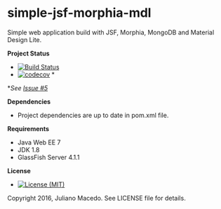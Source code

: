 # simple-jsf-morphia-mdl
Simple web application build with JSF, Morphia, MongoDB and Material Design Lite.

**Project Status**
* [![Build Status](https://travis-ci.com/JulianoR/simple-jsf-morphia-mdl.svg?token=aYFX5KNaGzrdnztn8tk4&branch=master)](https://travis-ci.com/JulianoR/simple-jsf-morphia-mdl)
* [![codecov](https://codecov.io/gh/JulianoR/simple-jsf-morphia-mdl/branch/master/graph/badge.svg?token=udvpX7JZD4)](https://codecov.io/gh/JulianoR/simple-jsf-morphia-mdl) *
 
 **See  [Issue #5](https://github.com/JulianoR/simple-jsf-morphia-mdl/issues/5)*

**Dependencies**

* Project dependencies are up to date in pom.xml file.
 
**Requirements**
* Java Web EE 7
* JDK 1.8
* GlassFish Server 4.1.1

**License**
* [![License (MIT)](https://img.shields.io/badge/license-MIT-brightgreen.svg?style=flat-square)](http://opensource.org/licenses/MIT)
  
Copyright 2016, Juliano Macedo.
See LICENSE file for details.
